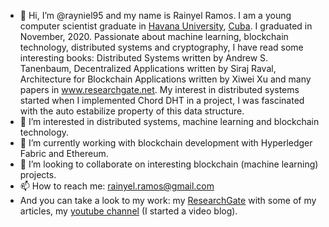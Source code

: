 - 👋 Hi, I’m @rayniel95 and my name is Rainyel Ramos. I am a young computer scientist graduate in [Havana University](http://www.uh.cu), [Cuba](https://en.wikipedia.org/wiki/Cuba). I graduated in November, 2020. Passionate about machine learning, blockchain technology, distributed systems and cryptography, I have read some interesting books: Distributed Systems written by Andrew S. Tanenbaum, Decentralized Applications written by Siraj Raval, Architecture for Blockchain Applications written by Xiwei Xu and many papers in www.researchgate.net. My interest in distributed systems started when I implemented Chord DHT in a project, I was fascinated with the auto estabilize property of this data structure.
- 👀 I’m interested in distributed systems, machine learning and blockchain technology.
- 🌱 I’m currently working with blockchain development with Hyperledger Fabric and Ethereum.
- 💞️ I’m looking to collaborate on interesting blockchain (machine learning) projects. 
- 📫 How to reach me: rainyel.ramos@gmail.com
-  And you can take a look to my work: my [ResearchGate](https://researchgate.net/profile/Rainyel_Gonzalez) with some of my articles, my [youtube channel](https://www.youtube.com/channel/UCLfQBlFqyxWjXTiET5uYtKg/featured) (I started a video blog).

<!---
rayniel95/rayniel95 is a ✨ special ✨ repository because its `README.md` (this file) appears on your GitHub profile.
You can click the Preview link to take a look at your changes.
--->
